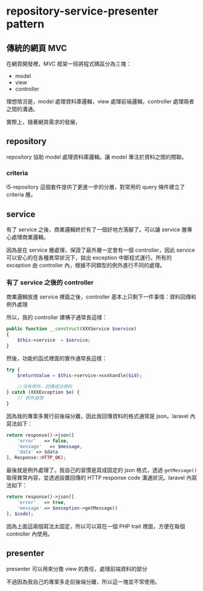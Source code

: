 # repository-service-presenter pattern

## 傳統的網頁 MVC

在網頁開發裡，MVC 框架一班將程式碼區分為三塊：

* model
* view
* controller

理想情況是，model 處理資料庫邏輯，view 處理前端邏輯，controller 處理兩者之間的溝通。

實際上，隨著網頁需求的發展，

## repository

repository 協助 model 處理資料庫邏輯。讓 model 專注於資料之間的關聯。

### criteria

l5-repository 這個套件提供了更進一步的分層，對常用的 query 條件建立了 criteria 層。

## service

有了 service 之後，商業邏輯終於有了一個好地方落腳了。可以讓 service 層專心處理商業邏輯。

因為是在 service 層處理，保證了最外層一定會有一個 controller，因此 service 可以安心的在各種異常狀況下，拋出 exception 中斷程式運行。所有的 exception 由 controller 內，根據不同類型的例外進行不同的處理。

### 有了 service 之後的 controller

商業邏輯放進 service 裡面之後，controller 基本上只剩下一件事情：資料回傳和例外處理

所以，我的 controller 建構子通常長這樣：

```php
public function __construct(XXXService $service)
{
    $this->service  = $service;
}
```
然後，功能的函式裡面的實作通常長這樣：

```php
try {
    $returnValue = $this->service->xxxhandle($id);
    
    //沒有例外，回傳成功資料
} catch (XXXException $e) {
    // 例外處理
}
```

因為我的專案多實行前後端分離，因此我回傳資料的格式通常是 json。laravel 內寫法如下：

```php
return response()->json([
    'error'   => false,
    'message'   => $message,
    'data' => $data
], Response::HTTP_OK);
```

最後就是例外處理了。我自己的習慣是寫成固定的 json 格式，透過 `getMessage()` 取得異常內容，並透過設置回傳的 HTTP response code 溝通狀況。laravel 內寫法如下：

```php
return response()->json([
    'error'   => true,
    'message' => $exception->getMessage()
], $code);
```

因為上面這兩個寫法太固定，所以可以寫在一個 PHP trait 裡面，方便在每個 controller 內使用。

## presenter

presenter 可以用來分擔 view 的責任，處理前端資料的部分

不過因為我自己的專案多走前後端分離，所以這一塊並不常使用。
